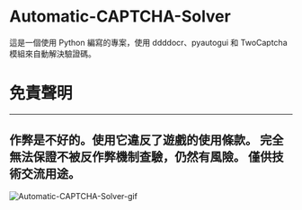 # Automatic-CAPTCHA-Solver

這是一個使用 Python 編寫的專案，使用 ddddocr、pyautogui 和 TwoCaptcha 模組來自動解決驗證碼。

# 免責聲明
---
作弊是不好的。使用它違反了遊戲的使用條款。
完全無法保證不被反作弊機制查驗，仍然有風險。
僅供技術交流用途。
---
![Automatic-CAPTCHA-Solver-gif](https://user-images.githubusercontent.com/59391315/230873848-e288af0b-a858-493f-922b-ef6f1ad0ff44.gif)
